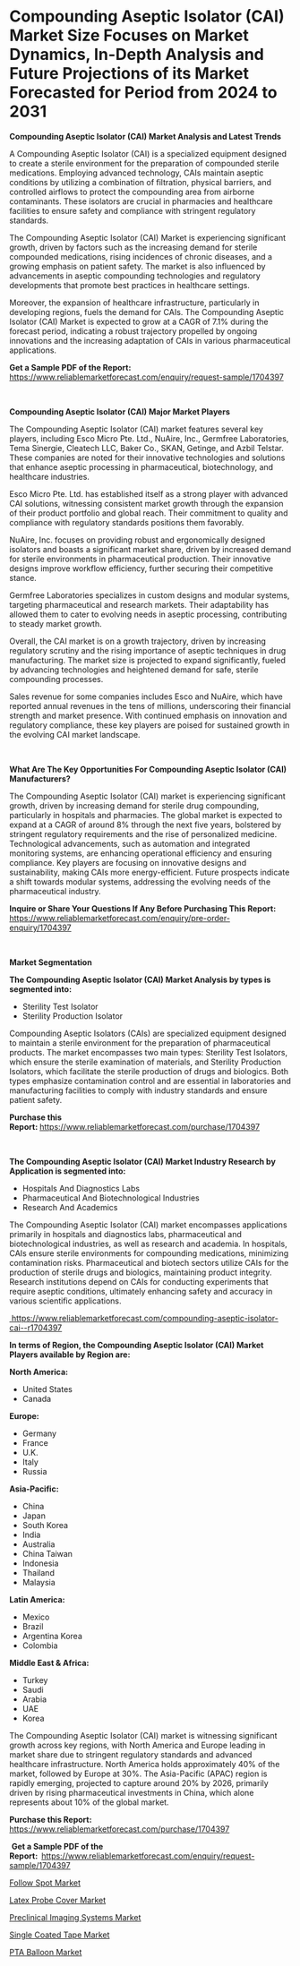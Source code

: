 <p><h1>Compounding Aseptic Isolator (CAI) Market Size Focuses on Market Dynamics, In-Depth Analysis and Future Projections of its Market Forecasted for Period from 2024 to 2031</h1></p><p><strong>Compounding Aseptic Isolator (CAI) Market Analysis and Latest Trends</strong></p>
<p><p>A Compounding Aseptic Isolator (CAI) is a specialized equipment designed to create a sterile environment for the preparation of compounded sterile medications. Employing advanced technology, CAIs maintain aseptic conditions by utilizing a combination of filtration, physical barriers, and controlled airflows to protect the compounding area from airborne contaminants. These isolators are crucial in pharmacies and healthcare facilities to ensure safety and compliance with stringent regulatory standards.</p><p>The Compounding Aseptic Isolator (CAI) Market is experiencing significant growth, driven by factors such as the increasing demand for sterile compounded medications, rising incidences of chronic diseases, and a growing emphasis on patient safety. The market is also influenced by advancements in aseptic compounding technologies and regulatory developments that promote best practices in healthcare settings. </p><p>Moreover, the expansion of healthcare infrastructure, particularly in developing regions, fuels the demand for CAIs. The Compounding Aseptic Isolator (CAI) Market is expected to grow at a CAGR of 7.1% during the forecast period, indicating a robust trajectory propelled by ongoing innovations and the increasing adaptation of CAIs in various pharmaceutical applications.</p></p>
<p><strong>Get a Sample PDF of the Report:&nbsp;</strong> <a href="https://www.reliablemarketforecast.com/enquiry/request-sample/1704397?utm_campaign=1568&utm_medium=2&utm_source=Github&utm_content=ia&utm_term=21102024&utm_id=compounding-aseptic-isolator-cai">https://www.reliablemarketforecast.com/enquiry/request-sample/1704397</a></p>
<p>&nbsp;</p>
<p><strong>Compounding Aseptic Isolator (CAI) Major Market Players</strong></p>
<p><p>The Compounding Aseptic Isolator (CAI) market features several key players, including Esco Micro Pte. Ltd., NuAire, Inc., Germfree Laboratories, Tema Sinergie, Cleatech LLC, Baker Co., SKAN, Getinge, and Azbil Telstar. These companies are noted for their innovative technologies and solutions that enhance aseptic processing in pharmaceutical, biotechnology, and healthcare industries.</p><p>Esco Micro Pte. Ltd. has established itself as a strong player with advanced CAI solutions, witnessing consistent market growth through the expansion of their product portfolio and global reach. Their commitment to quality and compliance with regulatory standards positions them favorably.</p><p>NuAire, Inc. focuses on providing robust and ergonomically designed isolators and boasts a significant market share, driven by increased demand for sterile environments in pharmaceutical production. Their innovative designs improve workflow efficiency, further securing their competitive stance.</p><p>Germfree Laboratories specializes in custom designs and modular systems, targeting pharmaceutical and research markets. Their adaptability has allowed them to cater to evolving needs in aseptic processing, contributing to steady market growth.</p><p>Overall, the CAI market is on a growth trajectory, driven by increasing regulatory scrutiny and the rising importance of aseptic techniques in drug manufacturing. The market size is projected to expand significantly, fueled by advancing technologies and heightened demand for safe, sterile compounding processes.</p><p>Sales revenue for some companies includes Esco and NuAire, which have reported annual revenues in the tens of millions, underscoring their financial strength and market presence. With continued emphasis on innovation and regulatory compliance, these key players are poised for sustained growth in the evolving CAI market landscape.</p></p>
<p>&nbsp;</p>
<p><strong>What Are The Key Opportunities For Compounding Aseptic Isolator (CAI) Manufacturers?</strong></p>
<p><p>The Compounding Aseptic Isolator (CAI) market is experiencing significant growth, driven by increasing demand for sterile drug compounding, particularly in hospitals and pharmacies. The global market is expected to expand at a CAGR of around 8% through the next five years, bolstered by stringent regulatory requirements and the rise of personalized medicine. Technological advancements, such as automation and integrated monitoring systems, are enhancing operational efficiency and ensuring compliance. Key players are focusing on innovative designs and sustainability, making CAIs more energy-efficient. Future prospects indicate a shift towards modular systems, addressing the evolving needs of the pharmaceutical industry.</p></p>
<p><strong>Inquire or Share Your Questions If Any Before Purchasing This Report:</strong> <a href="https://www.reliablemarketforecast.com/enquiry/pre-order-enquiry/1704397?utm_campaign=1568&utm_medium=2&utm_source=Github&utm_content=ia&utm_term=21102024&utm_id=compounding-aseptic-isolator-cai">https://www.reliablemarketforecast.com/enquiry/pre-order-enquiry/1704397</a></p>
<p>&nbsp;</p>
<p><strong>Market Segmentation</strong></p>
<p><strong>The Compounding Aseptic Isolator (CAI) Market Analysis by types is segmented into:</strong></p>
<p><ul><li>Sterility Test Isolator</li><li>Sterility Production Isolator</li></ul></p>
<p><p>Compounding Aseptic Isolators (CAIs) are specialized equipment designed to maintain a sterile environment for the preparation of pharmaceutical products. The market encompasses two main types: Sterility Test Isolators, which ensure the sterile examination of materials, and Sterility Production Isolators, which facilitate the sterile production of drugs and biologics. Both types emphasize contamination control and are essential in laboratories and manufacturing facilities to comply with industry standards and ensure patient safety.</p></p>
<p><strong>Purchase this Report:&nbsp;</strong><a href="https://www.reliablemarketforecast.com/purchase/1704397?utm_campaign=1568&utm_medium=2&utm_source=Github&utm_content=ia&utm_term=21102024&utm_id=compounding-aseptic-isolator-cai">https://www.reliablemarketforecast.com/purchase/1704397</a></p>
<p>&nbsp;</p>
<p><strong>The Compounding Aseptic Isolator (CAI) Market Industry Research by Application is segmented into:</strong></p>
<p><ul><li>Hospitals And Diagnostics Labs</li><li>Pharmaceutical And Biotechnological Industries</li><li>Research And Academics</li></ul></p>
<p><p>The Compounding Aseptic Isolator (CAI) market encompasses applications primarily in hospitals and diagnostics labs, pharmaceutical and biotechnological industries, as well as research and academia. In hospitals, CAIs ensure sterile environments for compounding medications, minimizing contamination risks. Pharmaceutical and biotech sectors utilize CAIs for the production of sterile drugs and biologics, maintaining product integrity. Research institutions depend on CAIs for conducting experiments that require aseptic conditions, ultimately enhancing safety and accuracy in various scientific applications.</p></p>
<p><a href="https://www.reliablemarketforecast.com/compounding-aseptic-isolator-cai--r1704397?utm_campaign=1568&utm_medium=2&utm_source=Github&utm_content=ia&utm_term=21102024&utm_id=compounding-aseptic-isolator-cai">&nbsp;https://www.reliablemarketforecast.com/compounding-aseptic-isolator-cai--r1704397</a></p>
<p><strong>In terms of Region, the Compounding Aseptic Isolator (CAI) Market Players available by Region are:</strong></p>
<p>
    <p> <strong> North America: </strong>
        <ul>
            <li>United States</li>
            <li>Canada</li>
        </ul>
        </p> 
    <p> <strong> Europe: </strong>
        <ul>
            <li>Germany</li>
            <li>France</li>
            <li>U.K.</li>
            <li>Italy</li>
            <li>Russia</li>
        </ul>
        </p> 
    <p> <strong> Asia-Pacific: </strong>
        <ul>
            <li>China</li>
            <li>Japan</li>
            <li>South Korea</li>
            <li>India</li>
            <li>Australia</li>
            <li>China Taiwan</li>
            <li>Indonesia</li>
            <li>Thailand</li>
            <li>Malaysia</li>
        </ul>
        </p> 
    <p> <strong> Latin America: </strong>
        <ul>
            <li>Mexico</li>
            <li>Brazil</li>
            <li>Argentina Korea</li>
            <li>Colombia</li>
        </ul>
        </p> 
    <p> <strong> Middle East & Africa: </strong>
        <ul>
            <li>Turkey</li>
            <li>Saudi</li>
            <li>Arabia</li>
            <li>UAE</li>
            <li>Korea</li>
        </ul>
    </p>
    </p>
<p><p>The Compounding Aseptic Isolator (CAI) market is witnessing significant growth across key regions, with North America and Europe leading in market share due to stringent regulatory standards and advanced healthcare infrastructure. North America holds approximately 40% of the market, followed by Europe at 30%. The Asia-Pacific (APAC) region is rapidly emerging, projected to capture around 20% by 2026, primarily driven by rising pharmaceutical investments in China, which alone represents about 10% of the global market.</p></p>
<p><strong>Purchase this Report: </strong><a href="https://www.reliablemarketforecast.com/purchase/1704397?utm_campaign=1568&utm_medium=2&utm_source=Github&utm_content=ia&utm_term=21102024&utm_id=compounding-aseptic-isolator-cai">https://www.reliablemarketforecast.com/purchase/1704397</a></p>
<p>&nbsp;<strong>Get a Sample PDF of the Report:&nbsp;&nbsp;</strong><a href="https://www.reliablemarketforecast.com/enquiry/request-sample/1704397?utm_campaign=1568&utm_medium=2&utm_source=Github&utm_content=ia&utm_term=21102024&utm_id=compounding-aseptic-isolator-cai">https://www.reliablemarketforecast.com/enquiry/request-sample/1704397</a></p>
<p><strong></strong></p>
<p><p><a href="https://issuu.com/reportprime-2/docs/follow-spot-market-size-2030.pptx_af038ac19ba5de?utm_campaign=1568&utm_medium=2&utm_source=Github&utm_content=ia&utm_term=21102024&utm_id=compounding-aseptic-isolator-cai">Follow Spot Market</a></p><p><a href="https://www.linkedin.com/pulse/booming-latex-probe-cover-market-sector-analysis-growth-projections-lloxc?utm_campaign=1568&utm_medium=2&utm_source=Github&utm_content=ia&utm_term=21102024&utm_id=compounding-aseptic-isolator-cai">Latex Probe Cover Market</a></p><p><a href="https://www.linkedin.com/pulse/digital-transformation-preclinical-imaging-systems-industry-6hgvc?utm_campaign=1568&utm_medium=2&utm_source=Github&utm_content=ia&utm_term=21102024&utm_id=compounding-aseptic-isolator-cai">Preclinical Imaging Systems Market</a></p><p><a href="https://www.linkedin.com/pulse/single-coated-tape-market-research-report-2024-2031-firmazon-iwz1c?utm_campaign=1568&utm_medium=2&utm_source=Github&utm_content=ia&utm_term=21102024&utm_id=compounding-aseptic-isolator-cai">Single Coated Tape Market</a></p><p><a href="https://www.linkedin.com/pulse/pta-balloon-market-opportunities-emerging-global-trends-shifts-62m7c?utm_campaign=1568&utm_medium=2&utm_source=Github&utm_content=ia&utm_term=21102024&utm_id=compounding-aseptic-isolator-cai">PTA Balloon Market</a></p></p>